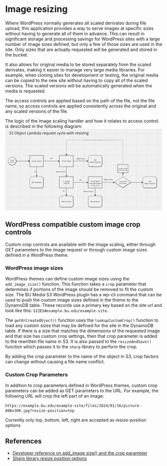 # Image resizing

Where WordPress normally generates all scaled derivates during file upload, this application provides a way to serve images at specific sizes without having to generate all of them in advance. This can result in significant storage and processing savings for WordPress sites with a large number of image sizes defined, but only a few of those sizes are used in the site. Only sizes that are actually requested will be generated and stored in the bucket.

It also allows for original media to be stored separately from the scaled derivates, making it easier to manage very large media libraries. For example, when cloning sites for development or testing, the original media can be copied to the new site without having to copy all of the scaled versions. The scaled versions will be automatically generated when the media is requested.

The access controls are applied based on the path of the file, not the file name, so access controls are applied consistently across the original and any scaled versions of the file.

The logic of the image scaling handler and how it relates to access control is described in the following diagram:
![Image scaling flow diagram](./images/image-scaling-flow-diagram.png)

## WordPress compatible custom image crop controls

Custom crop controls are available with the image scaling, either through GET parameters to the image request or through custom image sizes defined in a WordPress theme.

### WordPress image sizes

WordPress themes can define custom image sizes using the `add_image_size()` function. This function takes a `crop` parameter that determines if portions of the image should be removed to fit the custom size. The BU Media S3 WordPress plugin has a wp-cli command that can be used to push the custom image sizes defined in the theme to the DynamoDB table. These records use a primary key based on the site url and look like this: `SIZES#example.bu.edu/example-site`.

The `getOrCreateObject()` function uses the `lookupCustomCrop()` function to load any custom sizes that may be defined for the site in the DynamoDB table. If there is a size that matches the dimensions of the requested image and that size has custom crop settings, then that crop parameter is added to the rewritten file name in S3. It is also passed to the `resizeAndSave()` function which passes it to the `sharp` library to perform the crop.

By adding the crop parameter to the name of the object in S3, crop factors can change without causing a file name conflict.

### Custom Crop Parameters

In addition to crop parameters defined in WordPress themes, custom crop parameters can be added as GET parameters to the URL. For example, the following URL will crop the left part of an image:

```text
https://example.bu.edu/example-site/files/2024/01/16/picture-800x300.jpg?resize-position=top
```

Currently only top, bottom, left, right are accepted as resize-position options

## References

- [Developer reference on add_image size() and the crop parameter](https://developer.wordpress.org/reference/functions/add_image_size/)
- [Sharp library resize position options](https://sharp.pixelplumbing.com/api-resize)
